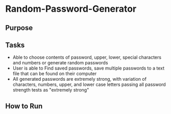 # Random-Password-Generator

## Purpose


## Tasks 
- Able to choose contents of password, upper, lower, special characters and numbers or generate random passwords  
- User is able to Find saved passwords, save multiple passwords to a text file that can be found on their computer  
- All generated passwords are extremely strong, with variation of characters, numbers, upper, and lower case letters passing all password strength tests as "extremely strong"


## How to Run
